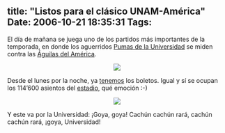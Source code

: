 title: "Listos para el clásico UNAM-América"
Date: 2006-10-21 18:35:31
Tags: 
---
<p>El día de mañana se juega uno de los partidos más importantes de la temporada, en donde los aguerridos <a target="_blank" href="http://en.wikipedia.org/wiki/Pumas_UNAM">Pumas de la Universidad</a> se miden contra las <a target="_blank" href="http://en.wikipedia.org/wiki/Club_Am%C3%A9rica">Águilas del América</a>.
</p>
<p align="center"><img src="http://www.damog.net/files/misc/partido-tm.jpg"/></p>
<p align="left">Desde el lunes por la noche, ya <a target="_blank" href="http://www.maggit.com.mx">tenemos</a> los boletos. Igual y sí se ocupan los 114&#8217;600 asientos del <a target="_blank" href="http://en.wikipedia.org/wiki/Estadio_Azteca">estadio</a>, qué emoción :-)</p>
<p align="center"><a target="_blank" href="http://www.damog.net/files/misc/boletos-america-pumas.jpg"><img src="http://www.damog.net/files/misc/boletos-america-pumas-mini.jpg"/></a></p>
<p>Y este va por la Universidad: ¡Goya, goya! Cachún cachún rará, cachún cachún rará, ¡goya, Universidad! </p>
